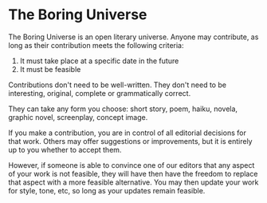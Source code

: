 # The Boring Universe

The Boring Universe is an open literary universe. Anyone may contribute, as
long as their contribution meets the following criteria:

1. It must take place at a specific date in the future
2. It must be feasible

Contributions don't need to be well-written. They don't need to be interesting,
original, complete or grammatically correct.

They can take any form you choose: short story, poem, haiku, novela, graphic
novel, screenplay, concept image.

If you make a contribution, you are in control of all editorial decisions for
that work. Others may offer suggestions or improvements, but it is entirely up
to you whether to accept them.

However, if someone is able to convince one of our editors that any aspect of
your work is not feasible, they will have then have the freedom to replace that
aspect with a more feasible alternative. You may then update your work for
style, tone, etc, so long as your updates remain feasible.
